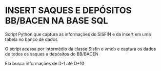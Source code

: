 # INSERT SAQUES E DEPÓSITOS BB/BACEN NA BASE SQL
Script Python que captura as informações do SISFIN e da insert em uma tabela no banco de dados

O script acessa por intermédio da classe Sisfin o vmcb e captura os dados de todos os saques e depósitos do BB/BACEN

Ela busca informações de D-1 até D+10
